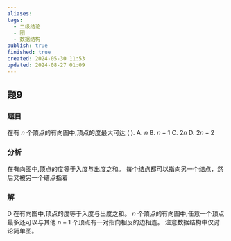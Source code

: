 ```yaml
---
aliases: 
tags:
  - 二级结论
  - 图
  - 数据结构
publish: true
finished: true
created: 2024-05-30 11:53
updated: 2024-08-27 01:09
---
```

## 题9
### 题目
在有 $n$ 个顶点的有向图中,顶点的度最大可达 ( ).
A. $n$ 
B. $n - 1$ 
C. ${2n}$ 
D. ${2n} - 2$
### 分析
在有向图中,顶点的度等于入度与出度之和。
每个结点都可以指向另一个结点，然后又被另一个结点指着
### 解
D
在有向图中,顶点的度等于入度与出度之和。
$n$ 个顶点的有向图中,任意一个顶点最多还可以与其他 $n - 1$ 个顶点有一对指向相反的边相连。
注意数据结构中仅讨论简单图。